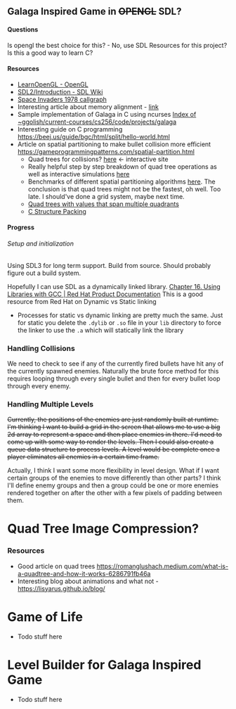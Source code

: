 

## Galaga Inspired Game in ~~OPENGL~~ SDL?
#### Questions
Is opengl the best choice for this? - No, use SDL
Resources for this project?
Is this a good way to learn C?
#### Resources
- [LearnOpenGL - OpenGL](https://learnopengl.com/Getting-started/OpenGL)
- [SDL2/Introduction - SDL Wiki](https://wiki.libsdl.org/SDL2/Introduction)
- [Space Invaders 1978 callgraph](https://blog.loadzero.com/demo/si79cs3.html)
- Interesting article about memory alignment - [link](https://hps.vi4io.org/_media/teaching/wintersemester_2013_2014/epc-14-haase-svenhendrik-alignmentinc-paper.pdf)
- Sample implementation of Galaga in C using ncurses [Index of ~ggolish/current-courses/cs256/code/projects/galaga](https://cs.indstate.edu/~ggolish/past-courses/cs256-summer2019/code/?dir=./projects/galaga)
- Interesting guide on C programming https://beej.us/guide/bgc/html/split/hello-world.html
- Article on spatial partitioning to make bullet collision more efficient https://gameprogrammingpatterns.com/spatial-partition.html
	- Quad trees for collisions? [here](https://jimkang.com/quadtreevis/) <- interactive site
	- Really helpful step by step breakdown of quad tree operations as well as interactive simulations [here](https://opendsa-server.cs.vt.edu/ODSA/Books/Everything/html/PRquadtree.html)
	- Benchmarks of different spatial partitioning algorithms [here](https://0fps.net/2015/01/23/collision-detection-part-3-benchmarks/). The conclusion is that quad trees might not be the fastest, oh well. Too late. I should've done a grid system, maybe next time.
	- [Quad trees with values that span multiple quadrants](https://pvigier.github.io/2019/08/04/quadtree-collision-detection.html)
	- [C Structure Packing](http://www.catb.org/esr/structure-packing/)
#### Progress
###### Setup and initialization
Using SDL3 for long term support. Build from source. Should probably figure out a build system.

Hopefully I can use SDL as a dynamically linked library. [Chapter 16. Using Libraries with GCC | Red Hat Product Documentation](https://docs.redhat.com/en/documentation/red_hat_enterprise_linux/7/html/developer_guide/gcc-using-libraries#gcc-using-libraries_using-library-gcc) This is a good resource from Red Hat on Dynamic vs Static linking

- Processes for static vs dynamic linking are pretty much the same. Just for static you delete the `.dylib` or `.so` file in your `lib` directory to force the linker to use the `.a` which will statically link the library


### Handling Collisions
We need to check to see if any of the currently fired bullets have hit any of the currently spawned enemies. Naturally the brute force method for this requires looping through every single bullet and then for every bullet loop through every enemy. 

### Handling Multiple Levels
~~Currently, the positions of the enemies are just randomly built at runtime. I'm thinking I want to build a grid in the screen that allows me to use a big 2d array to represent a space and then place enemies in there. I'd need to come up with some way to render the levels. Then I could also create a queue data structure to process levels. A level would be complete once a player eliminates all enemies in a certain time frame.~~

Actually, I think I want some more flexibility in level design. What if I want certain groups of the enemies to move differently than other parts? I think I'll define enemy groups and then a group could be one or more enemies rendered together on after the other with a few pixels of padding between them.

# Quad Tree Image Compression?
### Resources
- Good article on quad trees https://romanglushach.medium.com/what-is-a-quadtree-and-how-it-works-6286791fb46a
- Interesting blog about animations and what not - https://lisyarus.github.io/blog/


# Game of Life
- Todo stuff here

# Level Builder for Galaga Inspired Game
- Todo stuff here
